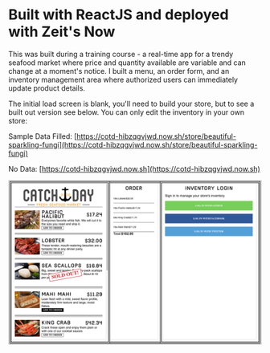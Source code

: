 # Built with ReactJS and deployed with Zeit's Now

This was built during a training course - a real-time app for a trendy seafood market where price and quantity available are variable and can change at a moment's notice. I built a menu, an order form, and an inventory management area where authorized users can immediately update product details.

The initial load screen is blank, you'll need to build your store, but to see a built out version see below. You can only edit the inventory in your own store:

Sample Data Filled: [https://cotd-hibzqgvjwd.now.sh/store/beautiful-sparkling-fungi](https://cotd-hibzqgvjwd.now.sh/store/beautiful-sparkling-fungi)

No Data: [https://cotd-hibzqgvjwd.now.sh](https://cotd-hibzqgvjwd.now.sh)



![Screenshot](https://github.com/drmulr/catchOTD/blob/master/public/images/screenShot-cotd.png?raw=true)
